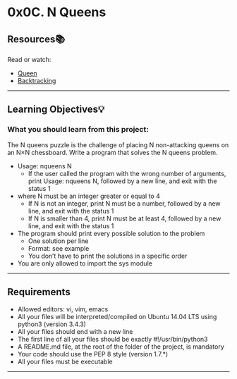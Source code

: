 # 0x0C. N Queens

## Resources:books:
Read or watch:
* [Queen](https://en.wikipedia.org/wiki/Queen_%28chess%29)
* [Backtracking](https://en.wikipedia.org/wiki/Backtracking)


---
## Learning Objectives:bulb:
### What you should learn from this project:

The N queens puzzle is the challenge of placing N non-attacking queens on an N×N chessboard. Write a program that solves the N queens problem.

* Usage: nqueens N
  * If the user called the program with the wrong number of arguments, print Usage: nqueens N, followed by a new line, and exit with the status 1
* where N must be an integer greater or equal to 4
  * If N is not an integer, print N must be a number, followed by a new line, and exit with the status 1
  * If N is smaller than 4, print N must be at least 4, followed by a new line, and exit with the status 1
* The program should print every possible solution to the problem
  * One solution per line
  * Format: see example
  * You don’t have to print the solutions in a specific order
* You are only allowed to import the sys module


---
## Requirements
* Allowed editors: vi, vim, emacs
* All your files will be interpreted/compiled on Ubuntu 14.04 LTS using python3 (version 3.4.3)
* All your files should end with a new line
* The first line of all your files should be exactly #!/usr/bin/python3
* A README.md file, at the root of the folder of the project, is mandatory
* Your code should use the PEP 8 style (version 1.7.*)
* All your files must be executable
---
